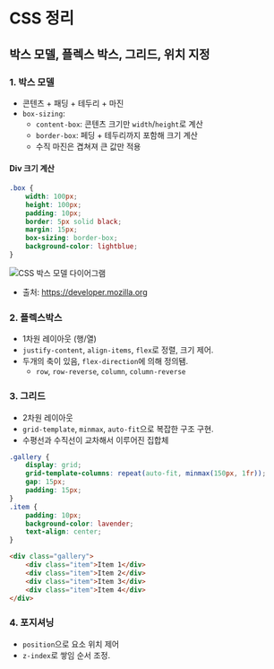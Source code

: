# CSS 정리
## 박스 모델, 플렉스 박스, 그리드, 위치 지정 

### 1. 박스 모델 
- 콘텐츠 + 패딩 + 테두리 + 마진
- `box-sizing`: 
    - `content-box`: 콘텐츠 크기만 `width`/`height`로 계산
    - `border-box`: 페딩 + 테두리까지 포함해 크기 계산
    - 수직 마진은 겹쳐져 큰 값만 적용 

#### Div 크기 계산

```css
.box { 
    width: 100px; 
    height: 100px; 
    padding: 10px; 
    border: 5px solid black; 
    margin: 15px; 
    box-sizing: border-box; 
    background-color: lightblue; 
}
```

![CSS 박스 모델 다이어그램](https://developer.mozilla.org/en-US/docs/Learn_web_development/Core/Styling_basics/Box_model/box-model.png) 

- 출처: https://developer.mozilla.org


### 2. 플렉스박스 
- 1차원 레이아웃 (행/열)
- `justify-content`, `align-items`, `flex`로 정렬, 크기 제어.
- 두개의 축이 있음, `flex-direction`에 의해 정의됌.
    - `row`, `row-reverse`, `column`, `column-reverse`



### 3. 그리드
- 2차원 레이아웃
- `grid-template`, `minmax`, `auto-fit`으로 복잡한 구조 구현.
- 수평선과 수직선이 교차해서 이루어진 집합체 

```css
.gallery { 
    display: grid; 
    grid-template-columns: repeat(auto-fit, minmax(150px, 1fr));
    gap: 15px; 
    padding: 15px;
}
.item { 
    padding: 10px; 
    background-color: lavender; 
    text-align: center; 
}
```
```html
<div class="gallery">
    <div class="item">Item 1</div>
    <div class="item">Item 2</div>
    <div class="item">Item 3</div>
    <div class="item">Item 4</div>
</div>
```

### 4. 포지셔닝 
- `position`으로 요소 위치 제어
- `z-index`로 쌓임 순서 조정. 